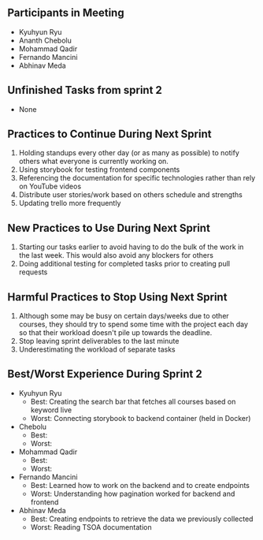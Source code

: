 ## Participants in Meeting

-   Kyuhyun Ryu
-   Ananth Chebolu
-   Mohammad Qadir
-   Fernando Mancini
-   Abhinav Meda

## Unfinished Tasks from sprint 2

-   None

## Practices to Continue During Next Sprint

1. Holding standups every other day (or as many as possible) to notify others what everyone is currently working on.
2. Using storybook for testing frontend components
3. Referencing the documentation for specific technologies rather than rely on YouTube videos
4. Distribute user stories/work based on others schedule and strengths
5. Updating trello more frequently

## New Practices to Use During Next Sprint

1. Starting our tasks earlier to avoid having to do the bulk of the work in the last week. This would also avoid any blockers for others
2. Doing additional testing for completed tasks prior to creating pull requests

## Harmful Practices to Stop Using Next Sprint

1. Although some may be busy on certain days/weeks due to other courses, they should try to spend some time with the project each day so that their workload doesn't pile up towards the deadline.
2. Stop leaving sprint deliverables to the last minute
3. Underestimating the workload of separate tasks

## Best/Worst Experience During Sprint 2

-   Kyuhyun Ryu
    -   Best: Creating the search bar that fetches all courses based on keyword live 
    -   Worst: Connecting storybook to backend container (held in Docker)
-   Chebolu
    -   Best: 
    -   Worst: 
-   Mohammad Qadir
    -   Best: 
    -   Worst: 
-   Fernando Mancini
    -   Best: Learned how to work on the backend and to create endpoints
    -   Worst: Understanding how pagination worked for backend and frontend
-   Abhinav Meda
    -   Best: Creating endpoints to retrieve the data we previously collected
    -   Worst: Reading TSOA documentation
